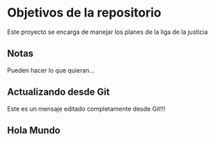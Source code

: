 # Objetivos de la repositorio

Este proyecto se encarga de manejar los planes de la liga de la justicia


## Notas
Pueden hacer lo que quieran...

## Actualizando desde Git
Este es un mensaje editado completamente desde Git!!!

## Hola Mundo 
